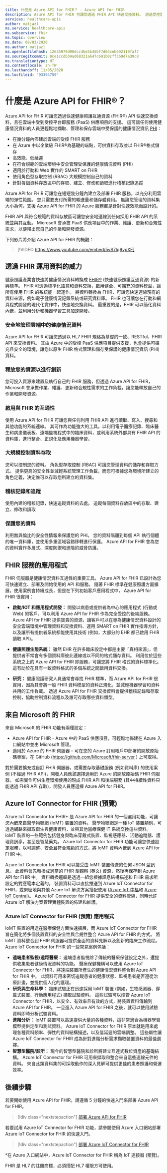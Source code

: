 ```yaml
---
title: 什麼是 Azure API for FHIR？ - Azure API for FHIR
description: Azure API for FHIR 可讓您透過 FHIR API 快速交換資料。 透過受控雲端服務，內嵌、管理及保存受保護的健康情況資訊 PHI。
services: healthcare-apis
author: matjazl
ms.service: healthcare-apis
ms.subservice: fhir
ms.topic: overview
ms.date: 08/03/2020
ms.author: matjazl
ms.openlocfilehash: 12635979d90dcc4be5b45bf7d64ceb602119faf7
ms.sourcegitcommit: 0ce1ccdb34ad60321a647c691b0cff3b9d7a39c8
ms.translationtype: HT
ms.contentlocale: zh-TW
ms.lasthandoff: 11/05/2020
ms.locfileid: "93394759"
---
```

# <a name="what-is-azure-api-for-fhirreg"></a>什麼是 Azure API for FHIR&reg;？

Azure API for FHIR 可讓您透過快速健康照護互通資源 (FHIR®) API 快速交換資料，且在雲端中受到受控平台即服務 (PaaS) 供應項目的支援。 這可讓任何使用健康情況資料的人員更輕鬆地擷取、管理和保存雲端中受保護的健康情況資訊 [PHI](https://www.hhs.gov/answers/hipaa/what-is-phi/index.html)： 

- 在幾分鐘內佈建於雲端的受控 FHIR 服務 
- 在 Azure 中以企業級 FHIR®為基礎的端點，可供資料存取並以 FHIR®格式儲存
- 高效能、低延遲
- 在符合規範的雲端環境中安全管理受保護的健康情況資料 (PHI)
- 適用於行動和 Web 實作的 SMART on FHIR
- 使用角色型存取控制 (RBAC) 大規模控制自己的資料
- 針對每個資料存放區中的存取、建立、修改和讀取進行稽核記錄追蹤

Azure API for FHIR 可讓您在短短幾分鐘內建立及部署 FHIR 服務，以充分利用雲端的彈性範圍。  您只需要支付所需的輸送量和儲存體費用。 無論您管理的資料集大小為何，支援 Azure API for FHIR 的 Azure 服務都是針對快速效能而設計的。

FHIR API 與符合規範的資料存放區可讓您安全地連線到任何採用 FHIR API 的系統並與其互動。  Microsoft 會承擔 PaaS 供應項目中的作業、維護、更新和合規性需求，以便釋出您自己的作業和開發資源。 

下列影片將介紹 Azure API for FHIR 的概觀：

>[!VIDEO https://www.youtube.com/embed/5vS7Iq9vpXE]

## <a name="leveraging-the-power-of-your-data-with-fhir"></a>透過 FHIR 運用資料的威力

健康照護產業會快速將健康情況資料轉換成 [FHIR&reg;](https://hl7.org/fhir) (快速健康照護互通資源) 的新興標準。 FHIR 可透過標準化語意和資料交換，啟用健全、可擴充的資料模型，讓所有使用 FHIR 的系統能一起運作。  將資料轉換為 FHIR，可讓您快速連線現有的資料來源，例如電子健康情況記錄系統或研究資料庫。 FHIR 也可讓您在行動和網頁程式開發的現代化實作中，快速地交換資料。 最重要的是，FHIR 可以簡化資料內嵌，並利用分析和機器學習工具加速開發。  

### <a name="securely-manage-health-data-in-the-cloud"></a>安全地管理雲端中的健康情況資料

Azure API for FHIR 可讓您透過以 HL7 FHIR 規格為基礎的一致、RESTful、FHIR API 來交換資料。 其由 Azure 中的受控 PaaS 供應項目提供支援，也會提供可擴充且安全的環境，讓您以原生 FHIR 格式管理和儲存受保護的健康情況資訊 (PHI) 資料。  

### <a name="free-up-your-resources-to-innovate"></a>釋放您的資源以進行創新

您可投入資源來建置及執行自己的 FHIR 服務，但透過 Azure API for FHIR，Microsoft 會承擔作業、維護、更新和合規性需求的工作負載，讓您能釋放自己的作業和開發資源。

### <a name="enable-interoperability-with-fhir"></a>啟用與 FHIR 的互通性

使用 Azure API for FHIR 可讓您與任何利用 FHIR API 進行讀取、寫入、搜尋和其他功能的系統連線。  其可作為功能強大的工具，以利用電子醫療記錄、臨床醫生和病患儀表板、遠端監視程式中的臨床資料，或利用系統外部具有 FHIR API 的資料庫，進行整合、正規化及應用機器學習。

### <a name="control-data-access-at-scale"></a>大規模控制資料存取

您可以控制您的資料。 角色型存取控制 (RBAC) 可讓您管理資料的儲存和存取方式。  提供更高的安全性並減輕系統管理工作負載，而您可根據您為環境所建立的角色定義，決定誰可以存取您所建立的資料集。  

### <a name="audit-logs-and-tracking"></a>稽核記錄和追蹤 

使用內建的稽核記錄，快速追蹤資料的去處。 追蹤每個資料存放區中的存取、建立、修改和讀取

### <a name="secure-your-data"></a>保護您的資料

利用無與倫比的安全性情報來保護您的 PHI。  您的資料隔離到每個 API 執行個體的唯一資料庫，並使用多重區域容錯移轉進行保護。 Azure API for FHIR 會為您的資料實作多層式、深度防禦和進階的威脅防護。  

## <a name="applications-for-a-fhir-service"></a>FHIR 服務的應用程式

FHIR 伺服器是健康情況資料互通性的重要工具。  Azure API for FHIR 已設計為您可快速建立、部署及開始使用的 API 和服務。  隨著 FHIR 標準在健康照護方面擴展，使用案例會持續成長，但是在下列初始客戶應用程式中， Azure API for FHIR 很實用： 

- **啟動/IOT 和應用程式開發：** 開發以病患或提供者為中心的應用程式 (行動或 Web) 的客戶，可以利用 Azure API for FHIR 作為完全受控的後端服務。 Azure API for FHIR 提供寶貴的資源，讓客戶可以在專為健康情況資料設計的安全雲端環境中管理資料和交換資料、運用 SMART on FHIR 實作指導方針，以及讓所有提供者系統都能使用其技術 (例如，大部分的 EHR 都已啟用 FHIR 讀取 API)。   
- **健康照護生態系統：** 雖然 EHR 在許多臨床設定中都是主要「真相來源」，但提供者不常會有多個資料庫彼此連線或以不同的格式儲存資料。  利用位於這些系統之上的 Azure API for FHIR 即服務，可讓您將 FHIR 格式的資料標準化。  這有助於在具有一致資料格式的多個系統之間啟用資料交換。 

- **研究：** 健康照護研究人員通常會尋找 FHIR 標準，而 Azure API for FHIR 很實用，因為其會將一般 FHIR 資料模型的資料正規化，並減輕機器學習和資料共用的工作負載。
透過 Azure API for FHIR 交換資料會提供稽核記錄和存取控制，協助控制資料流程以及誰可存取哪些資料類型。 

## <a name="fhir-from-microsoft"></a>來自 Microsoft 的 FHIR

來自 Microsoft 的 FHIR 功能有兩種設定：

* Azure API for FHIR – Azure 中的 PaaS 供應項目，可輕鬆地佈建在 Azure 入口網站中並由 Microsoft 管理。
* 適用於 Azure 的 FHIR 伺服器 – 可在您的 Azure 訂用帳戶中部署的開放原始碼專案，在 GitHub (https://github.com/Microsoft/fhir-server ) 上可取得。

對於需要擴充或自訂 FHIR 伺服器，或需要存取基礎服務 (例如資料庫) 的使用案例 (不經過 FHIR API)，開發人員應該選擇適用於 Azure 的開放原始碼 FHIR 伺服器。   如需實作可供生產環境使用的現成 FHIR API 和後端服務 (其中持續性資料只能透過 FHIR API 存取)，開發人員應選擇 Azure API for FHIR。

## <a name="azure-iot-connector-for-fhir-preview"></a>Azure IoT Connector for FHIR (預覽)

Azure IoT Connector for FHIR* 是 Azure API for FHIR 的一個選用功能，可讓您內嵌來自醫學物聯網 (IoMT) 裝置的資料。 醫學物聯網是一種 IoT 裝置類別，可透過網路來擷取衛生與健康資料，並與其他醫療保健 IT 系統交換這些資料。 IoMT 裝置的一些範例包括健身與臨床穿戴式裝置、監視感應器、活動追蹤器、護理資訊亭，甚至是智慧藥丸。 Azure IoT Connector for FHIR 功能可讓您快速設定服務，以可調整、安全且符合規範的方式，將 IoMT 資料內嵌到 Azure API for FHIR 中。

Azure IoT Connector for FHIR 可以接受由 IoMT 裝置傳送的任何 JSON 型訊息。 此資料會先轉換成適當的 FHIR 型[觀察](https://www.hl7.org/fhir/observation.html) \(英文\) 資源，然後再保存到 Azure API for FHIR 中。 資料轉換邏輯是透過一組您根據訊息結構描述和 FHIR 需求所設定的對應範本定義的。 裝置資料可以直接推送到 Azure IoT Connector for FHIR，或緊密地與其他 Azure IoT 解決方案搭配使用 ([Azure IoT 中樞](../iot-hub/index.yml)和 [Azure IoT Central](../iot-central/index.yml))。 Azure IoT Connector for FHIR 提供安全的資料管線，同時允許 Azure IoT 解決方案管理實體裝置的佈建和維護。

### <a name="applications-of-azure-iot-connector-for-fhir-preview"></a>Azure IoT Connector for FHIR (預覽) 應用程式

IoMT 裝置的用途在醫療保健方面快速擴展，而 Azure IoT Connector for FHIR 旨在簡化將多個裝置資料的安全性與合規性整合 Azure API for FHIR 的方式。 將 IoMT 資料整合到 FHIR 伺服器可提供全面的資料見解以及創新的臨床工作流程。 Azure IoT Connector for FHIR 的一些常見案例包括：
- **遠端患者監視/遠距醫療：** 遠端患者監視除了傳統的醫療保健設定之外，還提供收集患者健康情況資料的功能。 醫療保健機構可以使用 Azure IoT Connector for FHIR，將遠端裝置所產生的健康情況資料整合到 Azure API for FHIR 中。 此資料可用來密切追蹤患者的健康狀態、監視患者是否遵從治療計畫，並提供個人化的護理。
- **研究與生命科學：** 臨床試驗正在迅速採用 IoMT 裝置 (例如，生物感測器、穿戴式裝置、行動應用程式) 擷取試驗資料。 這些試驗可以控管 Azure IoT Connector for FHIR，以安全、有效率且有效的方式，將裝置資料傳輸到 Azure API for FHIR。 一旦進入 Azure API for FHIR 之後，就可以使用試驗資料即時分析試驗資料。
- **進階分析：** IoMT 裝置可以高速提供大量的各種資料，這非常適合為機器學習模型提供定型和測試資料。 Azure IoT Connector for FHIR 原本就是用來處理各種資料頻率、彈性的資料結構描述，以及低延遲的雲端調整。 這些屬性讓 Azure IoT Connector for FHIR 成為針對進階分析需求擷取裝置資料的最佳選擇。
- **智慧型醫院/診所：** 現今的智慧型醫院和診所將建立互連式數位資產的基礎結構。 Azure IoT Connector for FHIR 可用來擷取和整合來自這些連線元件的資料。 來自此類資料集的可採取動作的深入見解可提供更佳的患者照護和營運效率。

## <a name="next-steps"></a>後續步驟

若要開始使用 Azure API for FHIR，請遵循 5 分鐘的快速入門來部署 Azure API for FHIR。

>[!div class="nextstepaction"]
>[部署 Azure API for FHIR](fhir-paas-portal-quickstart.md)

若要試用 Azure IoT Connector for FHIR 功能，請參閱使用 Azure 入口網站部署 Azure IoT Connector for FHIR 的快速入門。

>[!div class="nextstepaction"]
>[部署 Azure IoT Connector for FHIR](iot-fhir-portal-quickstart.md)

*在 Azure 入口網站中，Azure IoT Connector for FHIR 稱為 IoT 連接器 (預覽)。

FHIR 是 HL7 的註冊商標，必須搭配 HL7 權限方可使用。